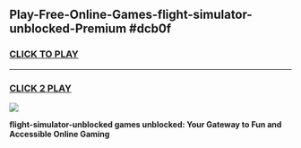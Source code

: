 
## Play-Free-Online-Games-flight-simulator-unblocked-Premium #dcb0f
<h3>
<a href="https://premium.freeplayer.one?title=flight-simulator-unblocked&ref=8M">CLICK TO PLAY</a></h3>
<hr>

<h3>
<a href="https://premium.freeplayer.one?title=flight-simulator-unblocked&ref=8M">CLICK 2 PLAY</a>
  
</h3>

<a href="https://premium.freeplayer.one?title=flight-simulator-unblocked&ref=8M"><img src="https://clearcache.store/games.png"></a>


**flight-simulator-unblocked games unblocked: Your Gateway to Fun and Accessible Online Gaming**

